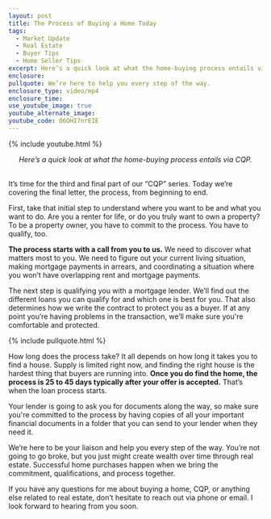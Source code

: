 ```yaml
---
layout: post
title: The Process of Buying a Home Today
tags:
  - Market Update
  - Real Estate
  - Buyer Tips
  - Home Seller Tips
excerpt: Here’s a quick look at what the home-buying process entails via CQP.
enclosure:
pullquote: We’re here to help you every step of the way.
enclosure_type: video/mp4
enclosure_time:
use_youtube_image: true
youtube_alternate_image:
youtube_code: O6OHI7nrEIE
---
```

{% include youtube.html %}

<center><em>Here&rsquo;s a quick look at what the home-buying process entails via CQP.</em></center>

<center>&nbsp;</center>

It’s time for the third and final part of our “CQP” series. Today we’re covering the final letter, the process, from beginning to end.&nbsp;

First, take that initial step to understand where you want to be and what you want to do. Are you a renter for life, or do you truly want to own a property? To be a property owner, you have to commit to the process. You have to qualify, too.&nbsp;

**The process starts with a call from you to us.** We need to discover what matters most to you. We need to figure out your current living situation, making mortgage payments in arrears, and coordinating a situation where you won’t have overlapping rent and mortgage payments.

The next step is qualifying you with a mortgage lender. We’ll find out the different loans you can qualify for and which one is best for you. That also determines how we write the contract to protect you as a buyer. If at any point you’re having problems in the transaction, we’ll make sure you're comfortable and protected.

{% include pullquote.html %}

How long does the process take? It all depends on how long it takes you to find a house. Supply is limited right now, and finding the right house is the hardest thing that buyers are running into. **Once you do find the home, the process is 25 to 45 days typically after your offer is accepted.** That’s when the loan process starts.

Your lender is going to ask you for documents along the way, so make sure you're committed to the process by having copies of all your important financial documents in a folder that you can send to your lender when they need it.

We’re here to be your liaison and help you every step of the way. You’re not going to go broke, but you just might create wealth over time through real estate. Successful home purchases happen when we bring the commitment, qualifications, and process together.

If you have any questions for me about buying a home, CQP, or anything else related to real estate, don’t hesitate to reach out via phone or email. I look forward to hearing from you soon.

&nbsp;
